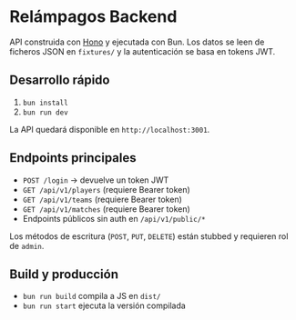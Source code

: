 # Relámpagos Backend

API construida con [Hono](https://hono.dev/) y ejecutada con Bun. Los datos se leen de ficheros JSON en `fixtures/` y la autenticación se basa en tokens JWT.

## Desarrollo rápido
1. `bun install`
2. `bun run dev`

La API quedará disponible en `http://localhost:3001`.

## Endpoints principales
- `POST /login` -> devuelve un token JWT
- `GET /api/v1/players` (requiere Bearer token)
- `GET /api/v1/teams` (requiere Bearer token)
- `GET /api/v1/matches` (requiere Bearer token)
- Endpoints públicos sin auth en `/api/v1/public/*`

Los métodos de escritura (`POST`, `PUT`, `DELETE`) están stubbed y requieren rol de `admin`.

## Build y producción
- `bun run build` compila a JS en `dist/`
- `bun run start` ejecuta la versión compilada

